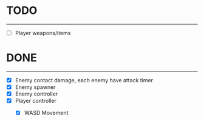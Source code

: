 # TODO
---
- [ ] Player weapons/items


# DONE
---
- [x] Enemy contact damage, each enemy have attack timer
- [x] Enemy spawner
- [x] Enemy controller
- [x] Player controller
    - [x] WASD Movement

